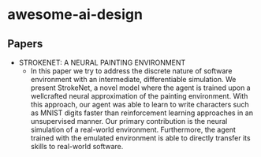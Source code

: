 # awesome-ai-design

## Papers
- STROKENET: A NEURAL PAINTING ENVIRONMENT
  - In this paper we try to address the discrete nature of software environment with an intermediate, differentiable simulation. We present StrokeNet, a novel model where the agent is trained upon a wellcrafted neural approximation of the painting environment. With this approach, our agent was able to learn to write characters such as MNIST digits faster than reinforcement learning approaches in an unsupervised manner. Our primary contribution is the neural simulation of a real-world environment. Furthermore, the agent trained with the emulated environment is able to directly transfer its skills to real-world software. 
